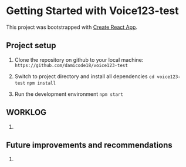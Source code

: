 # Getting Started with Voice123-test

This project was bootstrapped with [Create React App](https://github.com/facebook/create-react-app).

## Project setup

1. Clone the repository on github to your local machine:
   `https://github.com/damicode18/voice123-test`

2. Switch to project directory and install all dependencies
   `cd voice123-test`
   `npm install`

3. Run the development environment
   `npm start`

## WORKLOG

1.

## Future improvements and recommendations

1.
